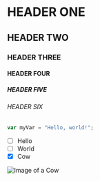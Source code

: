 # HEADER ONE
## HEADER TWO
### HEADER THREE
#### HEADER FOUR
##### HEADER FIVE
###### HEADER SIX

``` javascript
var myVar = "Hello, world!";
```

- [ ] Hello
- [ ] World
- [X] Cow

![Image of a Cow](https://images.squarespace-cdn.com/content/v1/5f3acc4ef36637189d754bf5/c8091625-d876-42fa-8fab-16ffa0fc44d9/_18B1142.jpeg)

